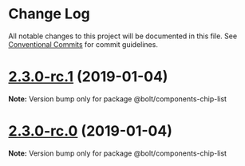 # Change Log

All notable changes to this project will be documented in this file.
See [Conventional Commits](https://conventionalcommits.org) for commit guidelines.

# [2.3.0-rc.1](https://github.com/bolt-design-system/bolt/tree/master/packages/components/bolt-chip-list/compare/vv2.3.0-rc.0...v2.3.0-rc.1) (2019-01-04)

**Note:** Version bump only for package @bolt/components-chip-list





# [2.3.0-rc.0](https://github.com/bolt-design-system/bolt/tree/master/packages/components/bolt-chip-list/compare/v2.2.1...v2.3.0-rc.0) (2019-01-04)

**Note:** Version bump only for package @bolt/components-chip-list
